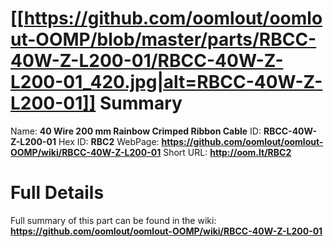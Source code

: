 
[[https://github.com/oomlout/oomlout-OOMP/blob/master/parts/RBCC-40W-Z-L200-01/RBCC-40W-Z-L200-01_420.jpg|alt=RBCC-40W-Z-L200-01]] 
Summary
=================

Name: __40 Wire 200 mm Rainbow Crimped Ribbon Cable__
ID: __RBCC-40W-Z-L200-01__
Hex ID: __RBC2__
WebPage: __https://github.com/oomlout/oomlout-OOMP/wiki/RBCC-40W-Z-L200-01__
Short URL: __http://oom.lt/RBC2__

Full Details
==========================
Full summary of this part can be found in the wiki:   
__https://github.com/oomlout/oomlout-OOMP/wiki/RBCC-40W-Z-L200-01__   

